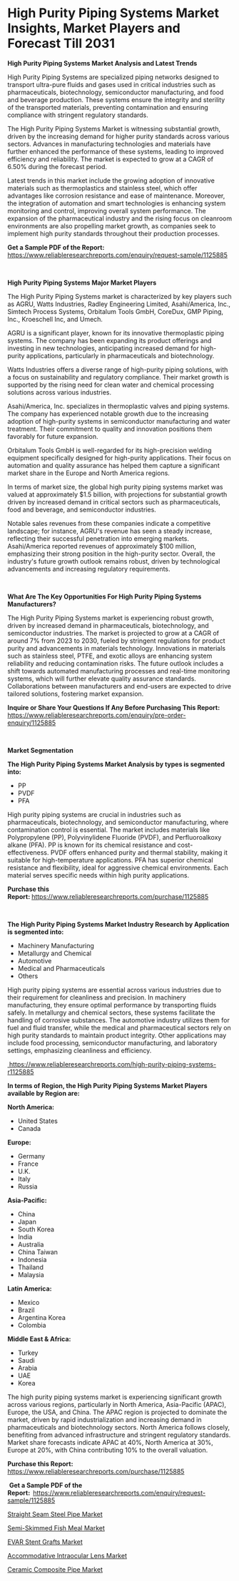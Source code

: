 <p><h1>High Purity Piping Systems Market Insights, Market Players and Forecast Till 2031</h1></p><p><strong>High Purity Piping Systems Market Analysis and Latest Trends</strong></p>
<p><p>High Purity Piping Systems are specialized piping networks designed to transport ultra-pure fluids and gases used in critical industries such as pharmaceuticals, biotechnology, semiconductor manufacturing, and food and beverage production. These systems ensure the integrity and sterility of the transported materials, preventing contamination and ensuring compliance with stringent regulatory standards.</p><p>The High Purity Piping Systems Market is witnessing substantial growth, driven by the increasing demand for higher purity standards across various sectors. Advances in manufacturing technologies and materials have further enhanced the performance of these systems, leading to improved efficiency and reliability. The market is expected to grow at a CAGR of 6.50% during the forecast period.</p><p>Latest trends in this market include the growing adoption of innovative materials such as thermoplastics and stainless steel, which offer advantages like corrosion resistance and ease of maintenance. Moreover, the integration of automation and smart technologies is enhancing system monitoring and control, improving overall system performance. The expansion of the pharmaceutical industry and the rising focus on cleanroom environments are also propelling market growth, as companies seek to implement high purity standards throughout their production processes.</p></p>
<p><strong>Get a Sample PDF of the Report:&nbsp;</strong> <a href="https://www.reliableresearchreports.com/enquiry/request-sample/1125885?utm_campaign=114&utm_medium=2&utm_source=Github&utm_content=ia&utm_term=06112024&utm_id=high-purity-piping-systems">https://www.reliableresearchreports.com/enquiry/request-sample/1125885</a></p>
<p>&nbsp;</p>
<p><strong>High Purity Piping Systems Major Market Players</strong></p>
<p><p>The High Purity Piping Systems market is characterized by key players such as AGRU, Watts Industries, Radley Engineering Limited, Asahi/America, Inc., Simtech Process Systems, Orbitalum Tools GmbH, CoreDux, GMP Piping, Inc., Kroeschell Inc, and Umech. </p><p>AGRU is a significant player, known for its innovative thermoplastic piping systems. The company has been expanding its product offerings and investing in new technologies, anticipating increased demand for high-purity applications, particularly in pharmaceuticals and biotechnology.</p><p>Watts Industries offers a diverse range of high-purity piping solutions, with a focus on sustainability and regulatory compliance. Their market growth is supported by the rising need for clean water and chemical processing solutions across various industries.</p><p>Asahi/America, Inc. specializes in thermoplastic valves and piping systems. The company has experienced notable growth due to the increasing adoption of high-purity systems in semiconductor manufacturing and water treatment. Their commitment to quality and innovation positions them favorably for future expansion.</p><p>Orbitalum Tools GmbH is well-regarded for its high-precision welding equipment specifically designed for high-purity applications. Their focus on automation and quality assurance has helped them capture a significant market share in the Europe and North America regions.</p><p>In terms of market size, the global high purity piping systems market was valued at approximately $1.5 billion, with projections for substantial growth driven by increased demand in critical sectors such as pharmaceuticals, food and beverage, and semiconductor industries.</p><p>Notable sales revenues from these companies indicate a competitive landscape; for instance, AGRU's revenue has seen a steady increase, reflecting their successful penetration into emerging markets. Asahi/America reported revenues of approximately $100 million, emphasizing their strong position in the high-purity sector. Overall, the industry's future growth outlook remains robust, driven by technological advancements and increasing regulatory requirements.</p></p>
<p>&nbsp;</p>
<p><strong>What Are The Key Opportunities For High Purity Piping Systems Manufacturers?</strong></p>
<p><p>The High Purity Piping Systems market is experiencing robust growth, driven by increased demand in pharmaceuticals, biotechnology, and semiconductor industries. The market is projected to grow at a CAGR of around 7% from 2023 to 2030, fueled by stringent regulations for product purity and advancements in materials technology. Innovations in materials such as stainless steel, PTFE, and exotic alloys are enhancing system reliability and reducing contamination risks. The future outlook includes a shift towards automated manufacturing processes and real-time monitoring systems, which will further elevate quality assurance standards. Collaborations between manufacturers and end-users are expected to drive tailored solutions, fostering market expansion.</p></p>
<p><strong>Inquire or Share Your Questions If Any Before Purchasing This Report:</strong> <a href="https://www.reliableresearchreports.com/enquiry/pre-order-enquiry/1125885?utm_campaign=114&utm_medium=2&utm_source=Github&utm_content=ia&utm_term=06112024&utm_id=high-purity-piping-systems">https://www.reliableresearchreports.com/enquiry/pre-order-enquiry/1125885</a></p>
<p>&nbsp;</p>
<p><strong>Market Segmentation</strong></p>
<p><strong>The High Purity Piping Systems Market Analysis by types is segmented into:</strong></p>
<p><ul><li>PP</li><li>PVDF</li><li>PFA</li></ul></p>
<p><p>High purity piping systems are crucial in industries such as pharmaceuticals, biotechnology, and semiconductor manufacturing, where contamination control is essential. The market includes materials like Polypropylene (PP), Polyvinylidene Fluoride (PVDF), and Perfluoroalkoxy alkane (PFA). PP is known for its chemical resistance and cost-effectiveness. PVDF offers enhanced purity and thermal stability, making it suitable for high-temperature applications. PFA has superior chemical resistance and flexibility, ideal for aggressive chemical environments. Each material serves specific needs within high purity applications.</p></p>
<p><strong>Purchase this Report:&nbsp;</strong><a href="https://www.reliableresearchreports.com/purchase/1125885?utm_campaign=114&utm_medium=2&utm_source=Github&utm_content=ia&utm_term=06112024&utm_id=high-purity-piping-systems">https://www.reliableresearchreports.com/purchase/1125885</a></p>
<p>&nbsp;</p>
<p><strong>The High Purity Piping Systems Market Industry Research by Application is segmented into:</strong></p>
<p><ul><li>Machinery Manufacturing</li><li>Metallurgy and Chemical</li><li>Automotive</li><li>Medical and Pharmaceuticals</li><li>Others</li></ul></p>
<p><p>High purity piping systems are essential across various industries due to their requirement for cleanliness and precision. In machinery manufacturing, they ensure optimal performance by transporting fluids safely. In metallurgy and chemical sectors, these systems facilitate the handling of corrosive substances. The automotive industry utilizes them for fuel and fluid transfer, while the medical and pharmaceutical sectors rely on high purity standards to maintain product integrity. Other applications may include food processing, semiconductor manufacturing, and laboratory settings, emphasizing cleanliness and efficiency.</p></p>
<p><a href="https://www.reliableresearchreports.com/high-purity-piping-systems-r1125885?utm_campaign=114&utm_medium=2&utm_source=Github&utm_content=ia&utm_term=06112024&utm_id=high-purity-piping-systems">&nbsp;https://www.reliableresearchreports.com/high-purity-piping-systems-r1125885</a></p>
<p><strong>In terms of Region, the High Purity Piping Systems Market Players available by Region are:</strong></p>
<p>
    <p> <strong> North America: </strong>
        <ul>
            <li>United States</li>
            <li>Canada</li>
        </ul>
        </p> 
    <p> <strong> Europe: </strong>
        <ul>
            <li>Germany</li>
            <li>France</li>
            <li>U.K.</li>
            <li>Italy</li>
            <li>Russia</li>
        </ul>
        </p> 
    <p> <strong> Asia-Pacific: </strong>
        <ul>
            <li>China</li>
            <li>Japan</li>
            <li>South Korea</li>
            <li>India</li>
            <li>Australia</li>
            <li>China Taiwan</li>
            <li>Indonesia</li>
            <li>Thailand</li>
            <li>Malaysia</li>
        </ul>
        </p> 
    <p> <strong> Latin America: </strong>
        <ul>
            <li>Mexico</li>
            <li>Brazil</li>
            <li>Argentina Korea</li>
            <li>Colombia</li>
        </ul>
        </p> 
    <p> <strong> Middle East & Africa: </strong>
        <ul>
            <li>Turkey</li>
            <li>Saudi</li>
            <li>Arabia</li>
            <li>UAE</li>
            <li>Korea</li>
        </ul>
    </p>
    </p>
<p><p>The high purity piping systems market is experiencing significant growth across various regions, particularly in North America, Asia-Pacific (APAC), Europe, the USA, and China. The APAC region is projected to dominate the market, driven by rapid industrialization and increasing demand in pharmaceuticals and biotechnology sectors. North America follows closely, benefiting from advanced infrastructure and stringent regulatory standards. Market share forecasts indicate APAC at 40%, North America at 30%, Europe at 20%, with China contributing 10% to the overall valuation.</p></p>
<p><strong>Purchase this Report: </strong><a href="https://www.reliableresearchreports.com/purchase/1125885?utm_campaign=114&utm_medium=2&utm_source=Github&utm_content=ia&utm_term=06112024&utm_id=high-purity-piping-systems">https://www.reliableresearchreports.com/purchase/1125885</a></p>
<p>&nbsp;<strong>Get a Sample PDF of the Report:&nbsp;&nbsp;</strong><a href="https://www.reliableresearchreports.com/enquiry/request-sample/1125885?utm_campaign=114&utm_medium=2&utm_source=Github&utm_content=ia&utm_term=06112024&utm_id=high-purity-piping-systems">https://www.reliableresearchreports.com/enquiry/request-sample/1125885</a></p>
<p><strong></strong></p>
<p><p><a href="https://github.com/cristy9x9bur/Market-Research-Report-List-1/blob/main/straight-seam-steel-pipe-market.md?utm_campaign=114&utm_medium=2&utm_source=Github&utm_content=ia&utm_term=06112024&utm_id=high-purity-piping-systems">Straight Seam Steel Pipe Market</a></p><p><a href="https://www.linkedin.com/pulse/semi-skimmed-fish-meal-market-size-share-analysis-h4cxe?utm_campaign=114&utm_medium=2&utm_source=Github&utm_content=ia&utm_term=06112024&utm_id=high-purity-piping-systems">Semi-Skimmed Fish Meal Market</a></p><p><a href="https://www.linkedin.com/pulse/evar-stent-grafts-momentum-charting-144-cagr-path-2024-2031-1ycue?utm_campaign=114&utm_medium=2&utm_source=Github&utm_content=ia&utm_term=06112024&utm_id=high-purity-piping-systems">EVAR Stent Grafts Market</a></p><p><a href="https://issuu.com/reportprime-2/docs/accommodative-intraocular-lens-mark_e9905b18ffcd39?utm_campaign=114&utm_medium=2&utm_source=Github&utm_content=ia&utm_term=06112024&utm_id=high-purity-piping-systems">Accommodative Intraocular Lens Market</a></p><p><a href="https://github.com/isbel3opkkem/Market-Research-Report-List-1/blob/main/ceramic-composite-pipe-market.md?utm_campaign=114&utm_medium=2&utm_source=Github&utm_content=ia&utm_term=06112024&utm_id=high-purity-piping-systems">Ceramic Composite Pipe Market</a></p></p>